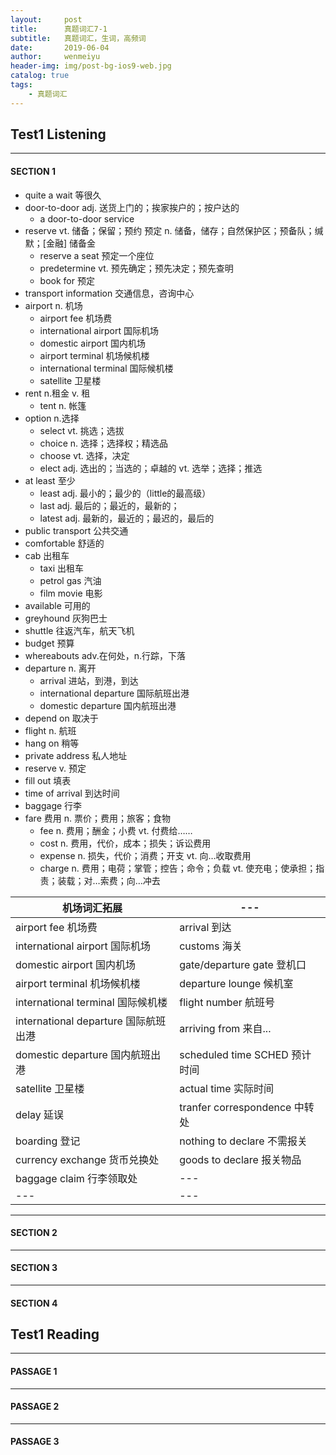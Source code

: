 ```yaml
---
layout:     post
title:      真题词汇7-1
subtitle:   真题词汇，生词，高频词
date:       2019-06-04
author:     wenmeiyu
header-img: img/post-bg-ios9-web.jpg
catalog: true
tags:
    - 真题词汇
---
```


## Test1  Listening

---
#### SECTION 1

- quite a wait   等很久
- door-to-door  adj. 送货上门的；挨家挨户的；按户达的
	- a door-to-door service
- reserve   vt. 储备；保留；预约  预定  n. 储备，储存；自然保护区；预备队；缄默；[金融] 储备金
	- reserve a seat  预定一个座位
	- predetermine   vt. 预先确定；预先决定；预先查明
	- book for  预定
- transport information  交通信息，咨询中心
- airport  n.  机场
	- airport fee 机场费
	- international airport  国际机场
	- domestic airport  国内机场
	- airport terminal  机场候机楼
	- international terminal  国际候机楼
	- satellite  卫星楼
- rent   n.租金  v. 租
	- tent  n. 帐篷
- option  n.选择
	- select  vt. 挑选；选拔
	- choice  n. 选择；选择权；精选品
	- choose  vt. 选择，决定
	- elect  adj. 选出的；当选的；卓越的   vt. 选举；选择；推选
- at least   至少
	- least   adj. 最小的；最少的（little的最高级） 
	- last    adj. 最后的；最近的，最新的；
	- latest  adj. 最新的，最近的；最迟的，最后的
- public transport  公共交通
- comfortable  舒适的
- cab  出租车
	- taxi  出租车
	- petrol   gas    汽油
	- film     movie  电影
- available  可用的
- greyhound  灰狗巴士
- shuttle  往返汽车，航天飞机
- budget  预算
- whereabouts   adv.在何处，n.行踪，下落
- departure  n. 离开
	- arrival 进站，到港，到达
	- international departure  国际航班出港
	- domestic departure 国内航班出港
- depend on  取决于
- flight  n. 航班
- hang on  稍等
- private  address  私人地址
- reserve v. 预定
- fill out 填表
- time of arrival  到达时间
- baggage  行李
- fare  费用  n. 票价；费用；旅客；食物
	- fee   n. 费用；酬金；小费   vt. 付费给……
	- cost   n. 费用，代价，成本；损失；诉讼费用  
	- expense    n. 损失，代价；消费；开支  vt. 向…收取费用
	- charge   n. 费用；电荷；掌管；控告；命令；负载   vt. 使充电；使承担；指责；装载；对…索费；向…冲去

机场词汇拓展 | ---
---|---
airport fee 机场费 | arrival 到达
international airport 国际机场 | customs 海关
domestic airport  国内机场 | gate/departure gate 登机口
airport terminal  机场候机楼 | departure lounge  候机室
international terminal  国际候机楼 | flight number 航班号
international departure 国际航班出港 | arriving from 来自...
domestic departure 国内航班出港 | scheduled time SCHED 预计时间
satellite 卫星楼 | actual time 实际时间
delay 延误 | tranfer correspondence 中转处
boarding 登记 | nothing to declare 不需报关
currency exchange 货币兑换处 | goods to declare 报关物品
baggage claim  行李领取处 | ---
---|---

---
#### SECTION 2

---
#### SECTION 3

---
#### SECTION 4


## Test1  Reading

---
#### PASSAGE 1

---
#### PASSAGE 2

---
#### PASSAGE 3